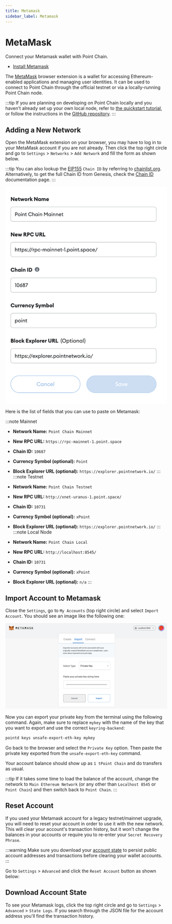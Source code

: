 ```yaml
---
title: Metamask
sidebar_label: Metamask
---
```


# MetaMask

Connect your Metamask wallet with Point Chain.

- [Install Metamask](https://metamask.io/download/)

The [MetaMask](https://metamask.io/) browser extension is a wallet for accessing Ethereum-enabled applications and managing user identities. It can be used to connect to Point Chain through the official testnet or via a locally-running Point Chain node.

:::tip
If you are planning on developing on Point Chain locally and you haven’t already set up your own local node, refer to [the quickstart tutorial](../../validators/quickstart/run_node), or follow the instructions in the [GitHub repository](https://github.com/pointnetwork/point-chain/).
:::

## Adding a New Network

Open the MetaMask extension on your browser, you may have to log in to your MetaMask account if you are not already. Then click the top right circle and go to `Settings` > `Networks` > `Add Network` and fill the form as shown below.

:::tip
You can also lookup the [EIP155](https://github.com/ethereum/EIPs/blob/master/EIPS/eip-155.md) `Chain ID` by referring to [chainlist.org](https://chainlist.org/). Alternatively, to get the full Chain ID from Genesis, check the [Chain ID](../../users/technical_concepts/chain_id) documentation page.
:::

![metamask networks settings](./../../img/metamask_network_settings.png)

Here is the list of fields that you can use to paste on Metamask:

:::note Mainnet

- **Network Name:** `Point Chain Mainnet`
- **New RPC URL:** `https://rpc-mainnet-1.point.space`
- **Chain ID:** `10687`
- **Currency Symbol (optional):** `Point`
- **Block Explorer URL (optional):** `https://explorer.pointnetwork.io/`
:::
:::note Testnet

- **Network Name:** `Point Chain Testnet`
- **New RPC URL:** `http://xnet-uranus-1.point.space/`
- **Chain ID:** `10731`
- **Currency Symbol (optional):** `xPoint`
- **Block Explorer URL (optional):** `https://explorer.pointnetwork.io/`
:::
:::note Local Node

- **Network Name:** `Point Chain Local`
- **New RPC URL:** `http://localhost:8545/`
- **Chain ID:** `10731`
- **Currency Symbol (optional):** `xPoint`
- **Block Explorer URL (optional):** `n/a`
:::

## Import Account to Metamask

Close the `Settings`, go to `My Accounts` (top right circle) and select `Import Account`. You should see an image like the following one:

![metamask manual import account page](./../../img/metamask_import.png)

Now you can export your private key from the terminal using the following command. Again, make sure to replace `mykey` with the name of the key that you want to export and use the correct `keyring-backend`:

```bash
pointd keys unsafe-export-eth-key mykey
```

Go back to the browser and select the `Private Key` option. Then paste the private key exported from the `unsafe-export-eth-key` command.

Your account balance should show up as `1 tPoint Chain` and do transfers as usual.

:::tip
If it takes some time to load the balance of the account, change the network to `Main Ethereum Network` (or any other than `Localhost 8545` or `Point Chain`) and then switch back to `Point Chain`.
:::

## Reset Account

If you used your Metamask account for a legacy testnet/mainnet upgrade, you will need to reset your account in order to use it with the new network. This will clear your account's transaction history, but it won't change the balances in your accounts or require you to re-enter your `Secret Recovery Phrase`.

:::warning
Make sure you download your [account state](#download-account-state) to persist public account addresses and transactions before clearing your wallet accounts.
:::

Go to `Settings` > `Advanced`  and click the `Reset Account` button as shown below:

## Download Account State

To see your Metamask logs, click the top right circle and go to `Settings` > `Advanced` > `State Logs`. If you search through the JSON file for the account address you'll find the transaction history.
